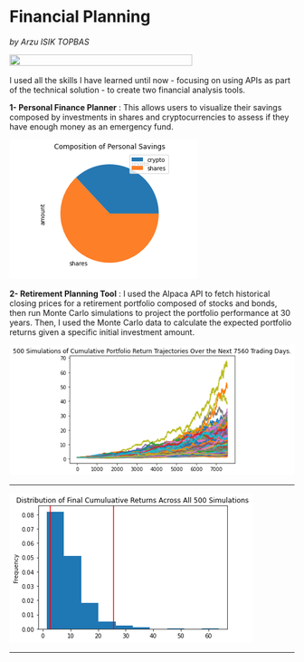 # Financial Planning
 *by Arzu ISIK TOPBAS*

  <img src="https://voices.whitman.syr.edu/wp-content/uploads/2015/05/Finance-Banner.png" width=80% height=80%>

I used all the skills I have learned until now - focusing on using APIs as part of the technical solution - to create two financial analysis tools.

**1- Personal Finance Planner** : This allows users to visualize their savings composed by investments in shares and cryptocurrencies to assess if they have enough money as an emergency fund.

  ![Composition of Personal Savings](https://github.com/arzuisiktopbas/04-Financial_Planning/blob/main/Images/Composition%20of%20Personal%20savings.png)

**2- Retirement Planning Tool** : I used the Alpaca API to fetch historical closing prices for a retirement portfolio composed of stocks and bonds, then run Monte Carlo simulations to project the portfolio performance at 30 years. Then, I used the Monte Carlo data to calculate the expected portfolio returns given a specific initial investment amount.

<p align="left">
  <img src="https://github.com/arzuisiktopbas/04-Financial_Planning/blob/main/Images/MC_thirty_year_sim_plot.png">

---


<p align="left">
  <img  src="https://github.com/arzuisiktopbas/04-Financial_Planning/blob/main/Images/MC_thirty_year_dist_plot.png">

---
